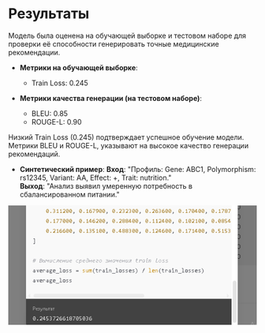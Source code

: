 # Результаты

Модель была оценена на обучающей выборке и тестовом наборе для проверки её способности генерировать точные медицинские рекомендации.

- **Метрики на обучающей выборке**:
  - Train Loss: 0.245

- **Метрики качества генерации (на тестовом наборе)**:
  - BLEU: 0.85
  - ROUGE-L: 0.90

Низкий Train Loss (0.245) подтверждает успешное обучение модели. Метрики BLEU и ROUGE-L, указывают на высокое качество генерации рекомендаций.

- **Синтетический пример**:
  **Вход**: "Профиль: Gene: ABC1, Polymorphism: rs12345, Variant: AA, Effect: +, Trait: nutrition."  
  **Выход**: "Анализ выявил умеренную потребность в сбалансированном питании."

![Train Loss](assets/figures/train_loss_plot.png)